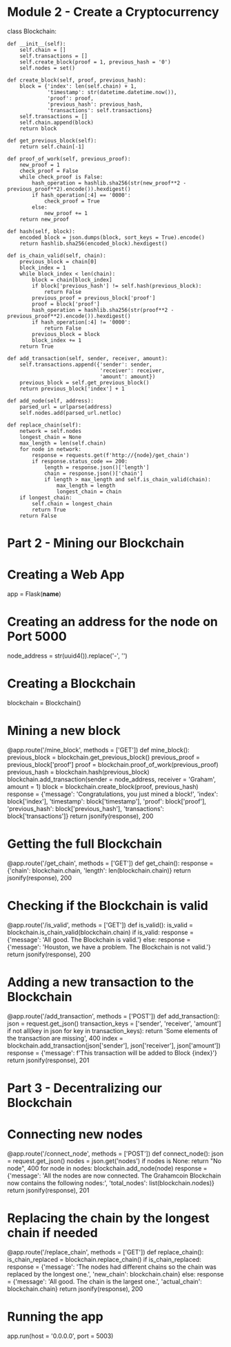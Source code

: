 # Module 2 - Create a Cryptocurrency

class Blockchain:

    def __init__(self):
        self.chain = []
        self.transactions = []
        self.create_block(proof = 1, previous_hash = '0')
        self.nodes = set()
    
    def create_block(self, proof, previous_hash):
        block = {'index': len(self.chain) + 1,
                 'timestamp': str(datetime.datetime.now()),
                 'proof': proof,
                 'previous_hash': previous_hash,
                 'transactions': self.transactions}
        self.transactions = []
        self.chain.append(block)
        return block

    def get_previous_block(self):
        return self.chain[-1]

    def proof_of_work(self, previous_proof):
        new_proof = 1
        check_proof = False
        while check_proof is False:
            hash_operation = hashlib.sha256(str(new_proof**2 - previous_proof**2).encode()).hexdigest()
            if hash_operation[:4] == '0000':
                check_proof = True
            else:
                new_proof += 1
        return new_proof
    
    def hash(self, block):
        encoded_block = json.dumps(block, sort_keys = True).encode()
        return hashlib.sha256(encoded_block).hexdigest()
    
    def is_chain_valid(self, chain):
        previous_block = chain[0]
        block_index = 1
        while block_index < len(chain):
            block = chain[block_index]
            if block['previous_hash'] != self.hash(previous_block):
                return False
            previous_proof = previous_block['proof']
            proof = block['proof']
            hash_operation = hashlib.sha256(str(proof**2 - previous_proof**2).encode()).hexdigest()
            if hash_operation[:4] != '0000':
                return False
            previous_block = block
            block_index += 1
        return True
    
    def add_transaction(self, sender, receiver, amount):
        self.transactions.append({'sender': sender,
                                  'receiver': receiver,
                                  'amount': amount})
        previous_block = self.get_previous_block()
        return previous_block['index'] + 1
    
    def add_node(self, address):
        parsed_url = urlparse(address)
        self.nodes.add(parsed_url.netloc)
    
    def replace_chain(self):
        network = self.nodes
        longest_chain = None
        max_length = len(self.chain)
        for node in network:
            response = requests.get(f'http://{node}/get_chain')
            if response.status_code == 200:
                length = response.json()['length']
                chain = response.json()['chain']
                if length > max_length and self.is_chain_valid(chain):
                    max_length = length
                    longest_chain = chain
        if longest_chain:
            self.chain = longest_chain
            return True
        return False

# Part 2 - Mining our Blockchain

# Creating a Web App
app = Flask(__name__)

# Creating an address for the node on Port 5000
node_address = str(uuid4()).replace('-', '')

# Creating a Blockchain
blockchain = Blockchain()

# Mining a new block
@app.route('/mine_block', methods = ['GET'])
def mine_block():
    previous_block = blockchain.get_previous_block()
    previous_proof = previous_block['proof']
    proof = blockchain.proof_of_work(previous_proof)
    previous_hash = blockchain.hash(previous_block)
    blockchain.add_transaction(sender = node_address, receiver = 'Graham', amount = 1)
    block = blockchain.create_block(proof, previous_hash)
    response = {'message': 'Congratulations, you just mined a block!',
                'index': block['index'],
                'timestamp': block['timestamp'],
                'proof': block['proof'],
                'previous_hash': block['previous_hash'],
                'transactions': block['transactions']}
    return jsonify(response), 200

# Getting the full Blockchain
@app.route('/get_chain', methods = ['GET'])
def get_chain():
    response = {'chain': blockchain.chain,
                'length': len(blockchain.chain)}
    return jsonify(response), 200

# Checking if the Blockchain is valid
@app.route('/is_valid', methods = ['GET'])
def is_valid():
    is_valid = blockchain.is_chain_valid(blockchain.chain)
    if is_valid:
        response = {'message': 'All good. The Blockchain is valid.'}
    else:
        response = {'message': 'Houston, we have a problem. The Blockchain is not valid.'}
    return jsonify(response), 200

# Adding a new transaction to the Blockchain
@app.route('/add_transaction', methods = ['POST'])
def add_transaction():
    json = request.get_json()
    transaction_keys = ['sender', 'receiver', 'amount']
    if not all(key in json for key in transaction_keys):
        return 'Some elements of the transaction are missing', 400
    index = blockchain.add_transaction(json['sender'], json['receiver'], json['amount'])
    response = {'message': f'This transaction will be added to Block {index}'}
    return jsonify(response), 201

# Part 3 - Decentralizing our Blockchain

# Connecting new nodes
@app.route('/connect_node', methods = ['POST'])
def connect_node():
    json = request.get_json()
    nodes = json.get('nodes')
    if nodes is None:
        return "No node", 400
    for node in nodes:
        blockchain.add_node(node)
    response = {'message': 'All the nodes are now connected. The Grahamcoin Blockchain now contains the following nodes:',
                'total_nodes': list(blockchain.nodes)}
    return jsonify(response), 201

# Replacing the chain by the longest chain if needed
@app.route('/replace_chain', methods = ['GET'])
def replace_chain():
    is_chain_replaced = blockchain.replace_chain()
    if is_chain_replaced:
        response = {'message': 'The nodes had different chains so the chain was replaced by the longest one.',
                    'new_chain': blockchain.chain}
    else:
        response = {'message': 'All good. The chain is the largest one.',
                    'actual_chain': blockchain.chain}
    return jsonify(response), 200

# Running the app
app.run(host = '0.0.0.0', port = 5003)


